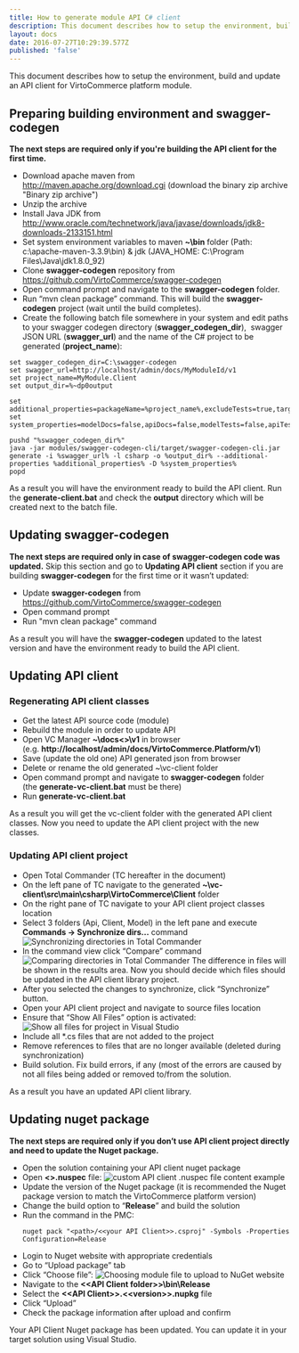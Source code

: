 ```yaml
---
title: How to generate module API C# client
description: This document describes how to setup the environment, build and update an API client for VirtoCommerce platform module
layout: docs
date: 2016-07-27T10:29:39.577Z
published: 'false'
---
```

This document describes how to setup the environment, build and update an API client for VirtoCommerce platform module.

## Preparing building environment and swagger-codegen

**The next steps are required only if you're building the API client for the first time.**

* Download apache maven from <a href="http://maven.apache.org/download.cgi" rel="nofollow">http://maven.apache.org/download.cgi</a> (download the binary zip archive "Binary zip archive")
* Unzip the archive
* Install Java JDK from <a href="http://www.oracle.com/technetwork/java/javase/downloads/jdk8-downloads-2133151.html" rel="nofollow">http://www.oracle.com/technetwork/java/javase/downloads/jdk8-downloads-2133151.html</a>
* Set system environment variables to maven **~\bin** folder (Path: c:\apache-maven-3.3.9\bin\) & jdk (JAVA_HOME: C:\Program Files\Java\jdk1.8.0_92)
* Clone **swagger-codegen** repository from <a href="https://github.com/VirtoCommerce/swagger-codegen" rel="nofollow">https://github.com/VirtoCommerce/swagger-codegen</a>
* Open command prompt and navigate to the **swagger-codegen** folder.
* Run “mvn clean package” command. This will build the **swagger-codegen** project (wait until the build completes).
* Create the following batch file somewhere in your system and edit paths to your swagger codegen directory (**swagger_codegen_dir**),  swagger JSON URL (**swagger_url**) and the name of the C# project to be generated (**project_name**):

```
set swagger_codegen_dir=C:\swagger-codegen
set swagger_url=http://localhost/admin/docs/MyModuleId/v1
set project_name=MyModule.Client
set output_dir=%~dp0output

set additional_properties=packageName=%project_name%,excludeTests=true,targetFramework=v4.5.1,optionalSolutionFile=false,optionalSupportingFiles=false,sourceFolder=.
set system_properties=modelDocs=false,apiDocs=false,modelTests=false,apiTests=false

pushd "%swagger_codegen_dir%"
java -jar modules/swagger-codegen-cli/target/swagger-codegen-cli.jar generate -i %swagger_url% -l csharp -o %output_dir% --additional-properties %additional_properties% -D %system_properties%
popd
```

As a result you will have the environment ready to build the API client. Run the **generate-client.bat** and check the **output** directory which will be created next to the batch file.

## Updating swagger-codegen

**The next steps are required only in case of swagger-codegen code was updated.** Skip this section and go to **Updating API client** section if you are building **swagger-codegen** for the first time or it wasn’t updated:

* Update **swagger-codegen** from <a href="https://github.com/VirtoCommerce/swagger-codegen" rel="nofollow">https://github.com/VirtoCommerce/swagger-codegen</a>
* Open command prompt
* Run "mvn clean package" command

As a result you will have the **swagger-codegen** updated to the latest version and have the environment ready to build the API client.

## Updating API client

### Regenerating API client classes

* Get the latest API source code (module)
* Rebuild the module in order to update API
* Open VC Manager **~\docs\<<VirtoCommerce module id>>\v1** in browser (e.g. **http://localhost/admin/docs/VirtoCommerce.Platform/v1**)
* Save (update the old one) API generated json from browser
* Delete or rename the old generated ~\vc-client folder
* Open command prompt and navigate to **swagger-codegen** folder (the **generate-vc-client.bat** must be there)
* Run **generate-vc-client.bat**

As a result you will get the vc-client folder with the generated API client classes. Now you need to update the API client project with the new classes.

### Updating API client project

* Open Total Commander (TC hereafter in the document)
* On the left pane of TC navigate to the generated **~\vc-client\src\main\csharp\VirtoCommerce\Client** folder
* On the right pane of TC navigate to your API client project classes location
* Select 3 folders (Api, Client, Model) in the left pane and execute **Commands -> Synchronize dirs...** command
  ![Synchronizing directories in Total Commander](../../../assets/images/docs/pasted-image-0.png "Synchronizing directories in Total Commander")
* In the command view click “Compare” command
  ![Comparing directories in Total Commander](../../../assets/images/docs/pasted-image-1.png "Comparing directories in Total Commander")
  The difference in files will be shown in the results area. Now you should decide which files should be updated in the API client library project.
* After you selected the changes to synchronize, click “Synchronize” button.
* Open your API client project and navigate to source files location
* Ensure that “Show All Files” option is activated:
  ![Show all files for project in Visual Studio](../../../assets/images/docs/pasted-image-2.png "Show all files for project in Visual Studio")
* Include all *.cs files that are not added to the project
* Remove references to files that are no longer available (deleted during synchronization)
* Build solution. Fix build errors, if any (most of the errors are caused by not all files being added or removed to/from the solution.

As a result you have an updated API client library.

## Updating nuget package

**The next steps are required only if you don’t use API client project directly and need to update the Nuget package.**

* Open the solution containing your API client nuget package
* Open **<<your-API-Client>>.nuspec** file:
  ![custom API client .nuspec file content example](../../../assets/images/docs/pasted-image-3.png "custom API client .nuspec file content example")
* Update the version of the Nuget package (it is recommended the Nuget package version to match the VirtoCommerce platform version)
* Change the build option to “**Release**” and build the solution
* Run the command in the PMC:
  ```
  nuget pack "<path>/<<your API Client>>.csproj" -Symbols -Properties Configuration=Release
  ```
* Login to Nuget website with appropriate credentials
* Go to “Upload package” tab
* Click “Choose file”:
  ![Choosing module file to upload to NuGet website](../../../assets/images/docs/pasted-image-4.png "Choosing module file to upload to NuGet website")
* Navigate to the **&lt;&lt;API Client folder&gt;&gt;\bin\Release**
* Select the **&lt;&lt;API Client&gt;&gt;.&lt;&lt;version&gt;&gt;.nupkg** file
* Click “Upload”
* Check the package information after upload and confirm

Your API Client Nuget package has been updated. You can update it in your target solution using Visual Studio.